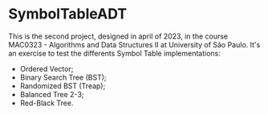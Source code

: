 # SymbolTableADT
This is the second project, designed in april of 2023, in the course MAC0323 - Algorithms and Data Structures II at University of São Paulo.
It's an exercise to test the differents Symbol Table implementations:
- Ordered Vector;
- Binary Search Tree (BST);
- Randomized BST (Treap);
- Balanced Tree 2-3;
- Red-Black Tree.

